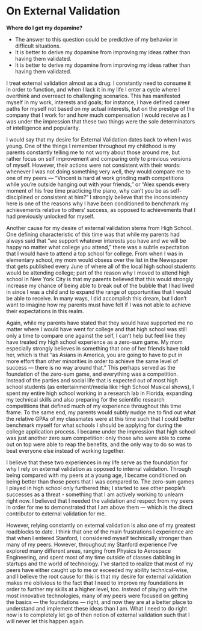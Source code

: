 # On External Validation

**Where do I get my dopamine?**

+ The answer to this question could be predictive of my behavior in difficult situations.
+ It is better to derive my dopamine from improving my ideas rather than having them validated.
+ It is better to derive my dopamine from improving my ideas rather than having them validated.

I treat external validation almost as a drug: I constantly need to consume it in order to function, and when I lack it in my life I enter a cycle where I overthink and overreact to challenging scenarios. This has manifested myself in my work, interests and goals; for instance, I have defined career paths for myself not based on my actual interests, but on the prestige of the company that I work for and how much compensation I would receive as I was under the impression that these two things were the sole determinators of intelligence and popularity.

I would say that my desire for External Validation dates back to when I was young. One of the things I remember throughout my childhood is my parents constantly telling me to not worry about those around me, but rather focus on self improvement and comparing only to previous versions of myself. However, their actions were not consistent with their words: whenever I was not doing something very well, they would compare me to one of my peers — “Vincent is hard at work grinding math competitions while you’re outside hanging out with your friends,” or “Alex spends every moment of his free time practicing the piano, why can’t you be as self-disciplined or consistent at him?” I strongly believe that the inconsistency here is one of the reasons why I have been conditioned to benchmark my achievements relative to others’ success, as opposed to achievements that I had previously unlocked for myself.

Another cause for my desire of external validation stems from High School. One defining characteristic of this time was that while my parents had always said that “we support whatever interests you have and we will be happy no matter what college you attend,” there was a subtle expectation that I would have to attend a top school for college. From when I was in elementary school, my mom would obsess over the list in the Newspaper that gets published every June of where all of the local high school students would be attending college; part of the reason why I moved to attend high school in New York City is that my parents believed that this would strongly increase my chance of being able to break out of the bubble that I had lived in since I was a child and to expand the range of opportunities that I would be able to receive. In many ways, I did accomplish this dream, but I don’t want to imagine how my parents must have felt if I was not able to achieve their expectations in this realm.

Again, while my parents have stated that they would have supported me no matter where I would have went for college and that high school was still only a time to compare one against the self, I can’t help but feel like they have treated my high school experience as a zero-sum game. My mom especially strongly believes in something that one of her friends have told her, which is that “as Asians in America, you are going to have to put in more effort than other minorities in order to achieve the same level of success — there is no way around that.” This perhaps served as the foundation of the zero-sum game, and everything was a competition. Instead of the parties and social life that is expected out of most high school students (as entertainment/media like High School Musical shows), I spent my entire high school working in a research lab in Florida, expanding my technical skills and also preparing for the scientific research competitions that defined much of my experience throughout this time frame. To the same end, my parents would subtly nudge me to find out what the relative GPAs of my classmates were at this time such that I could better benchmark myself for what schools I should be applying for during the college application process. I became under the impression that high school was just another zero sum competition: only those who were able to come out on top were able to reap the benefits, and the only way to do so was to beat everyone else instead of working together.

I believe that these two experiences in my life serve as the foundation for why I rely on external validation as opposed to internal validation. Through being compared with my peers at a young age, I became conditioned on being better than those peers that I was compared to. The zero-sum games I played in high school only furthered this; I started to see other people’s successes as a threat - something that I am actively working to unlearn right now. I believed that I needed the validation and respect from my peers in order for me to demonstrated that I am above them — which is the direct contributor to external validation for me.

However, relying constantly on external validation is also one of my greatest roadblocks to date. I think that one of the main frustrations I experience are that when I entered Stanford, I considered myself technically stronger than many of my peers. However, throughout my Stanford experience I’ve explored many different areas, ranging from Physics to Aerospace Engineering, and spent most of my time outside of classes dabbling in startups and the world of technology. I’ve started to realize that most of my peers have either caught up to me or exceeded my ability technical-wise, and I believe the root cause for this is that my desire for external validation makes me oblivious to the fact that I need to improve my foundations in order to further my skills at a higher level, too. Instead of playing with the most innovative technologies, many of my peers were focused on getting the basics — the foundations — right, and now they are at a better place to understand and implement these ideas than I am. What I need to do right now is to completely let go of then notion of external validation such that I will never let this happen again.